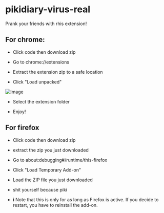 # pikidiary-virus-real
Prank your friends with rhis extension!

## For chrome:

- Click code then download zip

- Go to chrome://extensions

- Extract the extension zip to a safe location

- Click "Load unpacked"

![image](https://github.com/user-attachments/assets/21ce1512-68a2-4f82-9a9e-741147101c5b)

- Select the extension folder

- Enjoy!
## For firefox

- Click code then download zip

- extract the zip you just downloaded

- Go to about:debugging#/runtime/this-firefox

- Click "Load Temporary Add-on"

- Load the ZIP file you just downloaded

- shit yourself because piki

- **i** Note that this is only for as long as Firefox is active. If you decide to restart, you have to reinstall the add-on.
